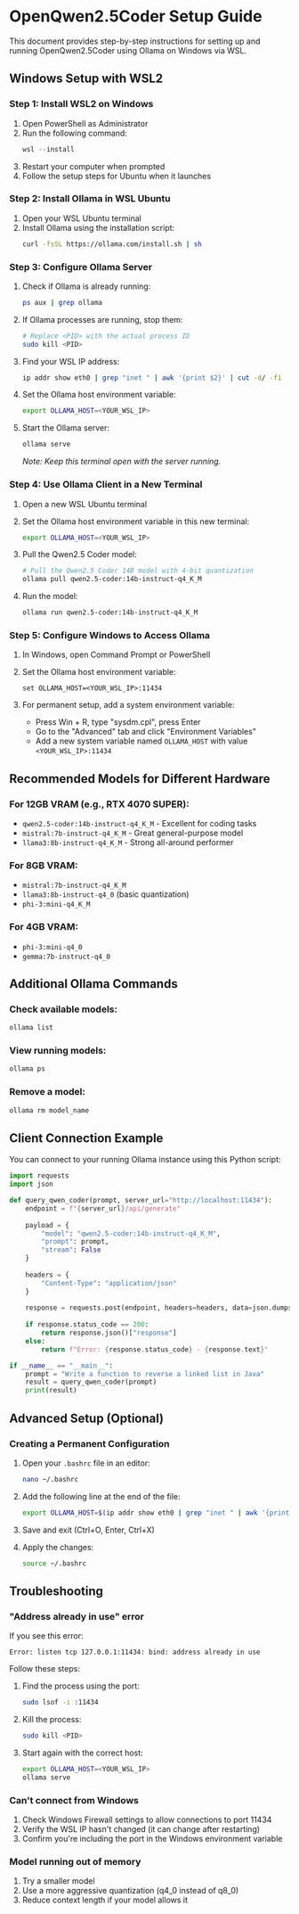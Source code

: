 # OpenQwen2.5Coder Setup Guide

This document provides step-by-step instructions for setting up and running OpenQwen2.5Coder using Ollama on Windows via WSL.

## Windows Setup with WSL2

### Step 1: Install WSL2 on Windows
1. Open PowerShell as Administrator
2. Run the following command:
   ```powershell
   wsl --install
   ```
3. Restart your computer when prompted
4. Follow the setup steps for Ubuntu when it launches

### Step 2: Install Ollama in WSL Ubuntu
1. Open your WSL Ubuntu terminal
2. Install Ollama using the installation script:
   ```bash
   curl -fsSL https://ollama.com/install.sh | sh
   ```

### Step 3: Configure Ollama Server
1. Check if Ollama is already running:
   ```bash
   ps aux | grep ollama
   ```
   
2. If Ollama processes are running, stop them:
   ```bash
   # Replace <PID> with the actual process ID
   sudo kill <PID>
   ```

3. Find your WSL IP address:
   ```bash
   ip addr show eth0 | grep "inet " | awk '{print $2}' | cut -d/ -f1
   ```

4. Set the Ollama host environment variable:
   ```bash
   export OLLAMA_HOST=<YOUR_WSL_IP>
   ```

5. Start the Ollama server:
   ```bash
   ollama serve
   ```
   
   *Note: Keep this terminal open with the server running.*

### Step 4: Use Ollama Client in a New Terminal
1. Open a new WSL Ubuntu terminal

2. Set the Ollama host environment variable in this new terminal:
   ```bash
   export OLLAMA_HOST=<YOUR_WSL_IP>
   ```

3. Pull the Qwen2.5 Coder model:
   ```bash
   # Pull the Qwen2.5 Coder 14B model with 4-bit quantization
   ollama pull qwen2.5-coder:14b-instruct-q4_K_M
   ```

4. Run the model:
   ```bash
   ollama run qwen2.5-coder:14b-instruct-q4_K_M
   ```

### Step 5: Configure Windows to Access Ollama
1. In Windows, open Command Prompt or PowerShell
   
2. Set the Ollama host environment variable:
   ```
   set OLLAMA_HOST=<YOUR_WSL_IP>:11434
   ```
   
3. For permanent setup, add a system environment variable:
   - Press Win + R, type "sysdm.cpl", press Enter
   - Go to the "Advanced" tab and click "Environment Variables"
   - Add a new system variable named `OLLAMA_HOST` with value `<YOUR_WSL_IP>:11434`

## Recommended Models for Different Hardware

### For 12GB VRAM (e.g., RTX 4070 SUPER):
- `qwen2.5-coder:14b-instruct-q4_K_M` - Excellent for coding tasks
- `mistral:7b-instruct-q4_K_M` - Great general-purpose model
- `llama3:8b-instruct-q4_K_M` - Strong all-around performer

### For 8GB VRAM:
- `mistral:7b-instruct-q4_K_M`
- `llama3:8b-instruct-q4_0` (basic quantization)
- `phi-3:mini-q4_K_M`

### For 4GB VRAM:
- `phi-3:mini-q4_0`
- `gemma:7b-instruct-q4_0`

## Additional Ollama Commands

### Check available models:
```bash
ollama list
```

### View running models:
```bash
ollama ps
```

### Remove a model:
```bash
ollama rm model_name
```

## Client Connection Example

You can connect to your running Ollama instance using this Python script:

```python
import requests
import json

def query_qwen_coder(prompt, server_url="http://localhost:11434"):
    endpoint = f"{server_url}/api/generate"
    
    payload = {
        "model": "qwen2.5-coder:14b-instruct-q4_K_M",
        "prompt": prompt,
        "stream": False
    }
    
    headers = {
        "Content-Type": "application/json"
    }
    
    response = requests.post(endpoint, headers=headers, data=json.dumps(payload))
    
    if response.status_code == 200:
        return response.json()["response"]
    else:
        return f"Error: {response.status_code} - {response.text}"

if __name__ == "__main__":
    prompt = "Write a function to reverse a linked list in Java"
    result = query_qwen_coder(prompt)
    print(result)
```

## Advanced Setup (Optional)

### Creating a Permanent Configuration

1. Open your `.bashrc` file in an editor:
   ```bash
   nano ~/.bashrc
   ```

2. Add the following line at the end of the file:
   ```bash
   export OLLAMA_HOST=$(ip addr show eth0 | grep "inet " | awk '{print $2}' | cut -d/ -f1)
   ```

3. Save and exit (Ctrl+O, Enter, Ctrl+X)

4. Apply the changes:
   ```bash
   source ~/.bashrc
   ```

## Troubleshooting

### "Address already in use" error

If you see this error:
```
Error: listen tcp 127.0.0.1:11434: bind: address already in use
```

Follow these steps:
1. Find the process using the port:
   ```bash
   sudo lsof -i :11434
   ```

2. Kill the process:
   ```bash
   sudo kill <PID>
   ```

3. Start again with the correct host:
   ```bash
   export OLLAMA_HOST=<YOUR_WSL_IP>
   ollama serve
   ```

### Can't connect from Windows
1. Check Windows Firewall settings to allow connections to port 11434
2. Verify the WSL IP hasn't changed (it can change after restarting)
3. Confirm you're including the port in the Windows environment variable

### Model running out of memory
1. Try a smaller model
2. Use a more aggressive quantization (q4_0 instead of q8_0)
3. Reduce context length if your model allows it